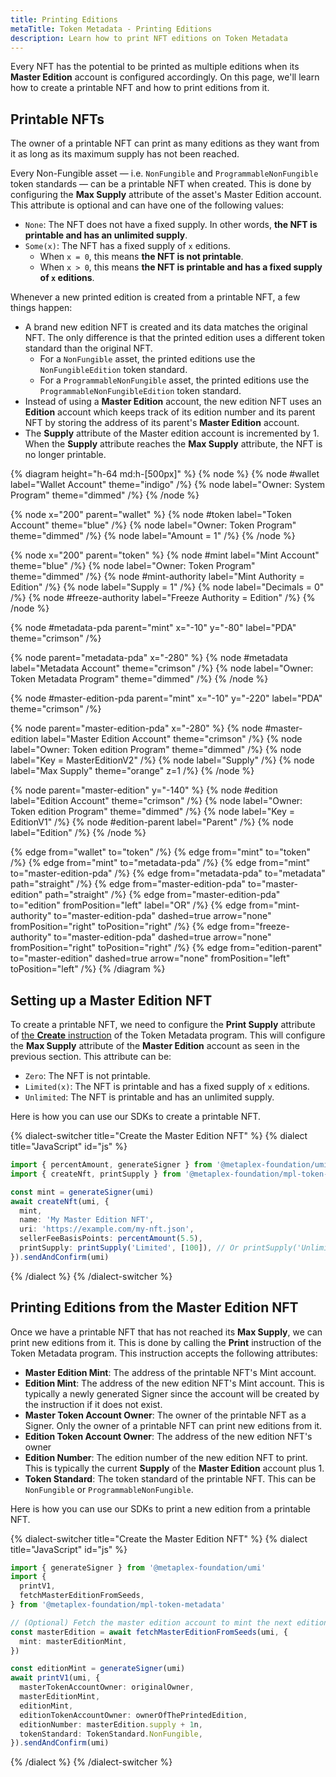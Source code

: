 ```yaml
---
title: Printing Editions
metaTitle: Token Metadata - Printing Editions
description: Learn how to print NFT editions on Token Metadata
---
```


Every NFT has the potential to be printed as multiple editions when its **Master Edition** account is configured accordingly. On this page, we'll learn how to create a printable NFT and how to print editions from it.

## Printable NFTs

The owner of a printable NFT can print as many editions as they want from it as long as its maximum supply has not been reached.

Every Non-Fungible asset — i.e. `NonFungible` and `ProgrammableNonFungible` token standards — can be a printable NFT when created. This is done by configuring the **Max Supply** attribute of the asset's Master Edition account. This attribute is optional and can have one of the following values:

- `None`: The NFT does not have a fixed supply. In other words, **the NFT is printable and has an unlimited supply**.
- `Some(x)`: The NFT has a fixed supply of `x` editions.
  - When `x = 0`, this means **the NFT is not printable**.
  - When `x > 0`, this means **the NFT is printable and has a fixed supply of `x` editions**.

Whenever a new printed edition is created from a printable NFT, a few things happen:

- A brand new edition NFT is created and its data matches the original NFT. The only difference is that the printed edition uses a different token standard than the original NFT.
  - For a `NonFungible` asset, the printed editions use the `NonFungibleEdition` token standard.
  - For a `ProgrammableNonFungible` asset, the printed editions use the `ProgrammableNonFungibleEdition` token standard.
- Instead of using a **Master Edition** account, the new edition NFT uses an **Edition** account which keeps track of its edition number and its parent NFT by storing the address of its parent's **Master Edition** account.
- The **Supply** attribute of the Master edition account is incremented by 1. When the **Supply** attribute reaches the **Max Supply** attribute, the NFT is no longer printable.

{% diagram height="h-64 md:h-[500px]" %}
{% node %}
{% node #wallet label="Wallet Account" theme="indigo" /%}
{% node label="Owner: System Program" theme="dimmed" /%}
{% /node %}

{% node x="200" parent="wallet" %}
{% node #token label="Token Account" theme="blue" /%}
{% node label="Owner: Token Program" theme="dimmed" /%}
{% node label="Amount = 1" /%}
{% /node %}

{% node x="200" parent="token" %}
{% node #mint label="Mint Account" theme="blue" /%}
{% node label="Owner: Token Program" theme="dimmed" /%}
{% node #mint-authority label="Mint Authority = Edition" /%}
{% node label="Supply = 1" /%}
{% node label="Decimals = 0" /%}
{% node #freeze-authority label="Freeze Authority = Edition" /%}
{% /node %}

{% node #metadata-pda parent="mint" x="-10" y="-80" label="PDA" theme="crimson" /%}

{% node parent="metadata-pda" x="-280" %}
{% node #metadata label="Metadata Account" theme="crimson" /%}
{% node label="Owner: Token Metadata Program" theme="dimmed" /%}
{% /node %}

{% node #master-edition-pda parent="mint" x="-10" y="-220" label="PDA" theme="crimson" /%}

{% node parent="master-edition-pda" x="-280" %}
{% node #master-edition label="Master Edition Account" theme="crimson" /%}
{% node label="Owner: Token edition Program" theme="dimmed" /%}
{% node label="Key = MasterEditionV2" /%}
{% node label="Supply" /%}
{% node label="Max Supply" theme="orange" z=1 /%}
{% /node %}

{% node parent="master-edition" y="-140" %}
{% node #edition label="Edition Account" theme="crimson" /%}
{% node label="Owner: Token edition Program" theme="dimmed" /%}
{% node label="Key = EditionV1" /%}
{% node #edition-parent label="Parent" /%}
{% node label="Edition" /%}
{% /node %}

{% edge from="wallet" to="token" /%}
{% edge from="mint" to="token" /%}
{% edge from="mint" to="metadata-pda" /%}
{% edge from="mint" to="master-edition-pda" /%}
{% edge from="metadata-pda" to="metadata" path="straight" /%}
{% edge from="master-edition-pda" to="master-edition" path="straight" /%}
{% edge from="master-edition-pda" to="edition" fromPosition="left" label="OR" /%}
{% edge from="mint-authority" to="master-edition-pda" dashed=true arrow="none" fromPosition="right" toPosition="right" /%}
{% edge from="freeze-authority" to="master-edition-pda" dashed=true arrow="none" fromPosition="right" toPosition="right" /%}
{% edge from="edition-parent" to="master-edition" dashed=true arrow="none" fromPosition="left" toPosition="left" /%}
{% /diagram %}

## Setting up a Master Edition NFT

To create a printable NFT, we need to configure the **Print Supply** attribute of [the **Create** instruction](/token-metadata/mint#creating-accounts) of the Token Metadata program. This will configure the **Max Supply** attribute of the **Master Edition** account as seen in the previous section. This attribute can be:

- `Zero`: The NFT is not printable.
- `Limited(x)`: The NFT is printable and has a fixed supply of `x` editions.
- `Unlimited`: The NFT is printable and has an unlimited supply.

Here is how you can use our SDKs to create a printable NFT.

{% dialect-switcher title="Create the Master Edition NFT" %}
{% dialect title="JavaScript" id="js" %}

```ts
import { percentAmount, generateSigner } from '@metaplex-foundation/umi'
import { createNft, printSupply } from '@metaplex-foundation/mpl-token-metadata'

const mint = generateSigner(umi)
await createNft(umi, {
  mint,
  name: 'My Master Edition NFT',
  uri: 'https://example.com/my-nft.json',
  sellerFeeBasisPoints: percentAmount(5.5),
  printSupply: printSupply('Limited', [100]), // Or printSupply('Unlimited')
}).sendAndConfirm(umi)
```

{% /dialect %}
{% /dialect-switcher %}

## Printing Editions from the Master Edition NFT

Once we have a printable NFT that has not reached its **Max Supply**, we can print new editions from it. This is done by calling the **Print** instruction of the Token Metadata program. This instruction accepts the following attributes:

- **Master Edition Mint**: The address of the printable NFT's Mint account.
- **Edition Mint**: The address of the new edition NFT's Mint account. This is typically a newly generated Signer since the account will be created by the instruction if it does not exist.
- **Master Token Account Owner**: The owner of the printable NFT as a Signer. Only the owner of a printable NFT can print new editions from it.
- **Edition Token Account Owner**: The address of the new edition NFT's owner
- **Edition Number**: The edition number of the new edition NFT to print. This is typically the current **Supply** of the **Master Edition** account plus 1.
- **Token Standard**: The token standard of the printable NFT. This can be `NonFungible` or `ProgrammableNonFungible`.

Here is how you can use our SDKs to print a new edition from a printable NFT.

{% dialect-switcher title="Create the Master Edition NFT" %}
{% dialect title="JavaScript" id="js" %}

```ts
import { generateSigner } from '@metaplex-foundation/umi'
import {
  printV1,
  fetchMasterEditionFromSeeds,
} from '@metaplex-foundation/mpl-token-metadata'

// (Optional) Fetch the master edition account to mint the next edition number.
const masterEdition = await fetchMasterEditionFromSeeds(umi, {
  mint: masterEditionMint,
})

const editionMint = generateSigner(umi)
await printV1(umi, {
  masterTokenAccountOwner: originalOwner,
  masterEditionMint,
  editionMint,
  editionTokenAccountOwner: ownerOfThePrintedEdition,
  editionNumber: masterEdition.supply + 1n,
  tokenStandard: TokenStandard.NonFungible,
}).sendAndConfirm(umi)
```

{% /dialect %}
{% /dialect-switcher %}
